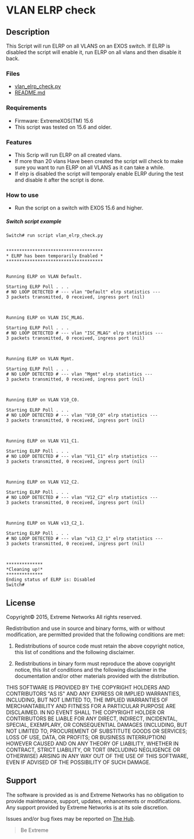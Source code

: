 # VLAN ELRP check

## Description
This Script will run ELRP on all VLANS on an EXOS switch.  If ELRP is disabled the script will enable it, run ELRP on all vlans and then disable it back.


### Files

* [vlan_elrp_check.py](vlan_elrp_check.py)
* [README.md](README.md)


### Requirements
* Firmware: ExtremeXOS(TM) 15.6
* This script was tested on 15.6 and older.

### Features
* This Scrip will run ELRP on all created vlans.
* If more than 20 vlans Have been created the script will check to make sure you want to run ELRP on all VLANS as it can take a while. 
* If elrp is disabled the script will temporaly enable ELRP during the test and disable it after the script is done.
 

### How to use
* Run the script on a switch with EXOS 15.6 and higher.

##### Switch script example
```
Switch# run script vlan_elrp_check.py


*************************************
* ELRP has been temporarily Enabled *
*************************************


Running ELRP on VLAN Default.

Starting ELRP Poll . . .
# NO LOOP DETECTED # --- vlan "Default" elrp statistics ---
3 packets transmitted, 0 received, ingress port (nil)



Running ELRP on VLAN ISC_MLAG.

Starting ELRP Poll . . .
# NO LOOP DETECTED # --- vlan "ISC_MLAG" elrp statistics ---
3 packets transmitted, 0 received, ingress port (nil)



Running ELRP on VLAN Mgmt.

Starting ELRP Poll . . .
# NO LOOP DETECTED # --- vlan "Mgmt" elrp statistics ---
3 packets transmitted, 0 received, ingress port (nil)



Running ELRP on VLAN V10_C0.

Starting ELRP Poll . . .
# NO LOOP DETECTED # --- vlan "V10_C0" elrp statistics ---
3 packets transmitted, 0 received, ingress port (nil)



Running ELRP on VLAN V11_C1.

Starting ELRP Poll . . .
# NO LOOP DETECTED # --- vlan "V11_C1" elrp statistics ---
3 packets transmitted, 0 received, ingress port (nil)



Running ELRP on VLAN V12_C2.

Starting ELRP Poll . . .
# NO LOOP DETECTED # --- vlan "V12_C2" elrp statistics ---
3 packets transmitted, 0 received, ingress port (nil)



Running ELRP on VLAN v13_C2_1.

Starting ELRP Poll . . .
# NO LOOP DETECTED # --- vlan "v13_C2_1" elrp statistics ---
3 packets transmitted, 0 received, ingress port (nil)



**************
*Cleaning up!*
**************
Ending status of ELRP is: Disabled
Switch# 
```

## License
Copyright© 2015, Extreme Networks
All rights reserved.

Redistribution and use in source and binary forms, with or without modification,
are permitted provided that the following conditions are met:

1. Redistributions of source code must retain the above copyright notice, this
list of conditions and the following disclaimer.

2. Redistributions in binary form must reproduce the above copyright notice,
this list of conditions and the following disclaimer in the documentation
and/or other materials provided with the distribution.

THIS SOFTWARE IS PROVIDED BY THE COPYRIGHT HOLDERS AND CONTRIBUTORS "AS IS" AND
ANY EXPRESS OR IMPLIED WARRANTIES, INCLUDING, BUT NOT LIMITED TO, THE IMPLIED
WARRANTIES OF MERCHANTABILITY AND FITNESS FOR A PARTICULAR PURPOSE ARE
DISCLAIMED. IN NO EVENT SHALL THE COPYRIGHT HOLDER OR CONTRIBUTORS BE LIABLE
FOR ANY DIRECT, INDIRECT, INCIDENTAL, SPECIAL, EXEMPLARY, OR CONSEQUENTIAL
DAMAGES (INCLUDING, BUT NOT LIMITED TO, PROCUREMENT OF SUBSTITUTE GOODS OR
SERVICES; LOSS OF USE, DATA, OR PROFITS; OR BUSINESS INTERRUPTION) HOWEVER
CAUSED AND ON ANY THEORY OF LIABILITY, WHETHER IN CONTRACT, STRICT LIABILITY,
OR TORT (INCLUDING NEGLIGENCE OR OTHERWISE) ARISING IN ANY WAY OUT OF THE USE
OF THIS SOFTWARE, EVEN IF ADVISED OF THE POSSIBILITY OF SUCH DAMAGE.

## Support
The software is provided as is and Extreme Networks has no obligation to provide
maintenance, support, updates, enhancements or modifications.
Any support provided by Extreme Networks is at its sole discretion.

Issues and/or bug fixes may be reported on [The Hub](https://community.extremenetworks.com/).

>Be Extreme
